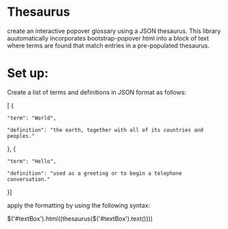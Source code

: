 # Thesaurus
create an interactive popover glossary using a JSON thesaurus. This library auutomatically incorporates bootstrap-popover html into a block of text where terms are found that match entries in a pre-populated thesaurus. 

# Set up:

Create a list of terms and definitions in JSON format as follows:



[  {
  
    "term": "World",
    
    "definition": "the earth, together with all of its countries and peoples."
    
  },  {
  
    "term": "Hello",
    
    "definition": "used as a greeting or to begin a telephone conversation."
    
  }]

apply the formatting by using the following syntax:

$('#textBox').html((thesaurus($('#textBox').text())))
